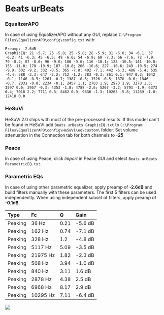 # Beats urBeats

### EqualizerAPO
In case of using EqualizerAPO without any GUI, replace `C:\Program Files\EqualizerAPO\config\config.txt`
with:
```
Preamp: -2.6dB
GraphicEQ: 21 -5.7; 23 -5.8; 25 -5.8; 28 -5.9; 31 -6.0; 34 -6.1; 37 -6.2; 41 -6.3; 45 -6.5; 49 -6.6; 54 -6.9; 60 -7.3; 66 -7.6; 72 -7.9; 79 -8.2; 87 -8.6; 96 -9.0; 106 -9.6; 116 -10.1; 128 -10.5; 141 -10.8; 155 -11.0; 170 -10.9; 187 -10.8; 206 -10.6; 227 -10.6; 249 -10.5; 274 -9.9; 302 -9.2; 332 -8.5; 365 -7.8; 402 -7.1; 442 -6.3; 486 -5.4; 535 -4.4; 588 -3.3; 647 -2.2; 712 -1.2; 783 -0.3; 861 0.1; 947 0.2; 1042 -0.1; 1146 -0.5; 1261 -0.7; 1387 -0.5; 1526 -0.5; 1678 -0.6; 1846 -0.7; 2031 -0.8; 2234 -0.1; 2457 1.1; 2703 1.9; 2973 1.9; 3270 1.3; 3597 0.6; 3957 -0.3; 4353 -1.8; 4788 -2.6; 5267 -3.2; 5793 -1.9; 6373 0.4; 7010 2.2; 7711 0.3; 8482 0.0; 9330 -1.3; 10263 -5.8; 11289 -1.0; 12418 0.0
```

### HeSuVi
HeSuVi 2.0 ships with most of the pre-processed results. If this model can't be found in HeSuVi add
`Beats urBeats GraphicEQ.txt` to `C:\Program Files\EqualizerAPO\config\HeSuVi\eq\custom\` folder.
Set volume attenuation in the Connection tab for both channels to **-25**

### Peace
In case of using Peace, click *Import* in Peace GUI and select `Beats urBeats ParametricEQ.txt`.

### Parametric EQs
In case of using other parametric equalizer, apply preamp of **-2.6dB** and build filters manually
with these parameters. The first 5 filters can be used independently.
When using independent subset of filters, apply preamp of **-0.1dB**.

| Type    | Fc       |    Q | Gain    |
|:--------|:---------|:-----|:--------|
| Peaking | 36 Hz    | 0.21 | -5.6 dB |
| Peaking | 162 Hz   | 0.74 | -7.1 dB |
| Peaking | 328 Hz   | 1.2  | -4.8 dB |
| Peaking | 5117 Hz  | 5.09 | -3.5 dB |
| Peaking | 21975 Hz | 1.82 | -2.3 dB |
| Peaking | 508 Hz   | 3.94 | -1.0 dB |
| Peaking | 840 Hz   | 3.11 | 1.6 dB  |
| Peaking | 2878 Hz  | 4.38 | 2.5 dB  |
| Peaking | 6968 Hz  | 8.17 | 2.9 dB  |
| Peaking | 10295 Hz | 7.11 | -6.4 dB |

![](https://raw.githubusercontent.com/jaakkopasanen/AutoEq/master/results/rtings/rtings/Beats%20urBeats/Beats%20urBeats.png)